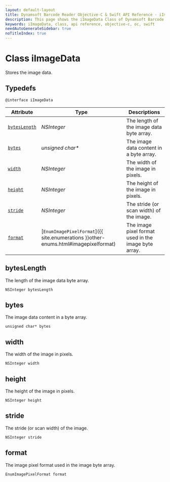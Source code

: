 ```yaml
---
layout: default-layout
title: Dynamsoft Barcode Reader Objective-C & Swift API Reference - iImageData Class
description: This page shows the iImageData Class of Dynamsoft Barcode Reader for iOS SDK.
keywords: iImageData, class, api reference, objective-c, oc, swift
needAutoGenerateSidebar: true
noTitleIndex: true
---
```



# Class iImageData

Stores the image data.  

## Typedefs

```objc
@interface iImageData
```

| Attribute | Type | Descriptions |
|---------- | ---- | ----------- |
| [`bytesLength`](#byteslength) | *NSInteger* | The length of the image data byte array. |
| [`bytes`](#bytes) | *unsigned char\** | The image data content in a byte array. |
| [`width`](#width) | *NSInteger* | The width of the image in pixels. |
| [`height`](#height) | *NSInteger* | The height of the image in pixels. |
| [`stride`](#stride) | *NSInteger* | The stride (or scan width) of the image. |
| [`format`](#format) | [`EnumImagePixelFormat`]({{ site.enumerations }}other-enums.html#imagepixelformat) | The image pixel format used in the image byte array. |

## bytesLength

The length of the image data byte array.

```objc
NSInteger bytesLength
```

## bytes

The image data content in a byte array.

```objc
unsigned char* bytes
```

## width

The width of the image in pixels.  

```objc
NSInteger width
```

## height

The height of the image in pixels.  

```objc
NSInteger height
```

## stride

The stride (or scan width) of the image.

```objc
NSInteger stride
```

## format

The image pixel format used in the image byte array.

```objc
EnumImagePixelFormat format
```
